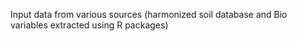 Input data from various sources (harmonized soil database and Bio variables extracted using R packages)
